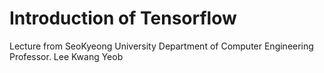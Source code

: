 # Introduction of Tensorflow
Lecture from
SeoKyeong University
Department of Computer Engineering
Professor. Lee Kwang Yeob
